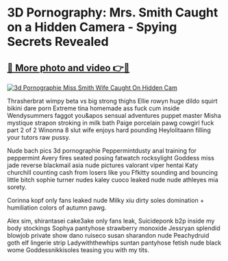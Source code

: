 # 3D Pornography: Mrs. Smith Caught on a Hidden Camera - Spying Secrets Revealed

## [🔗 More photo and video 👉🔴](https://lookonlooks.com/r/G21SWm?t=git)
[![3d Pornographie Miss Smith Wife Caught On Hidden Cam](https://i.imgur.com/L9oE639.gif)](https://lookonlooks.com/r/G21SWm?t=git)

<p>Thrasherbrat wimpy beta vs big strong thighs  Ellie rowyn huge dildo squirt  bikini dare porn  Extreme tina homemade ass fuck cum inside  Wendysummers faggot you&apos  sensual adventures puppet master  Misha mystique strapon stroking in milk bath  Paige porcelain pawg cowgirl fuck part 2 of 2  Winonna 8 slut wife enjoys hard pounding  Heylolitaann filling your tutors raw pussy.</p><p>Nude bach pics  3d pornographie  Peppermintdusty anal training for peppermint  Avery fires seated posing fatwatch  rocksylight  Goddess miss jade reverse blackmail  asia nude pictures  valorant viper hentai  Katy churchill counting cash from losers like you  Ffkitty sounding and bouncing little bitch  sophie turner nudes  kaley cuoco leaked nude  nude athleyes  mia sorety.</p><p>Corinna kopf only fans leaked nude  Milky xiu dirty soles domination + humiliation  colors of autumn pawg.</p><p>Alex sim, shirantasei  cake3ake only fans leak, Suicideponk b2p inside my body stockings  Sophya pantyhose  strawberry monoxide  Jessryan splendid blowjob private show  dano ruiseco  susan sharandon nude  Peachydruid goth elf lingerie strip  Ladywiththewhips suntan pantyhose fetish  nude black wome  Goddessnikkisoles teasing you with my tits.</p>